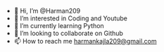 - 👋 Hi, I’m @Harman209
- 👀 I’m interested in Coding and Youtube
- 🌱 I’m currently learning Python
- 💞️ I’m looking to collaborate on Github
- 📫 How to reach me harmankajla209@gmail.com

<!---
Harman209/Harman209 is a ✨ special ✨ repository because its `README.md` (this file) appears on your GitHub profile.
You can click the Preview link to take a look at your changes.
--->
